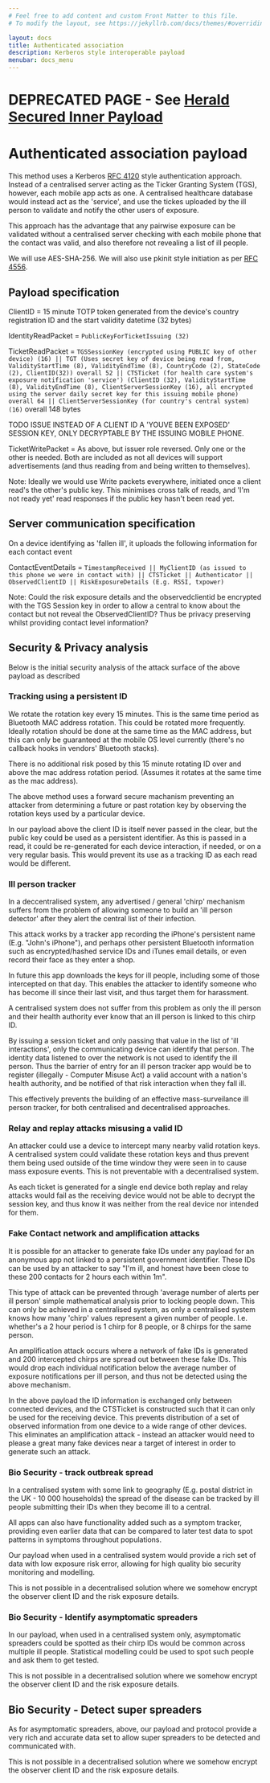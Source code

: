 ```yaml
---
# Feel free to add content and custom Front Matter to this file.
# To modify the layout, see https://jekyllrb.com/docs/themes/#overriding-theme-defaults

layout: docs
title: Authenticated association
description: Kerberos style interoperable payload
menubar: docs_menu
---
```


# DEPRECATED PAGE - See [Herald Secured Inner Payload](/payload/secured)

# Authenticated association payload

This method uses a Kerberos [RFC 4120](https://tools.ietf.org/html/rfc4120) style authentication approach. Instead of a centralised server acting as the Ticker Granting System (TGS), however, each mobile app acts as one. A centralised healthcare database would instead act as the 'service', and use the tickes uploaded by the ill person to validate and notify the other users of exposure.

This approach has the advantage that any pairwise exposure can be validated without a centralised server checking with each mobile phone that the contact was valid, and also therefore not revealing a list of ill people.

We will use AES-SHA-256. We will also use pkinit style initiation as per [RFC 4556](https://tools.ietf.org/html/rfc4556).

## Payload specification

ClientID = 15 minute TOTP token generated from the device's country registration ID and the start validity datetime (32 bytes)

IdentityReadPacket = `PublicKeyForTicketIssuing (32)`

TicketReadPacket = `TGSSessionKey (encrypted using PUBLIC key of other device) (16) || TGT (Uses secret key of device being read from, ValidityStartTime (8), ValidityEndTime (8), CountryCode (2), StateCode (2), ClientID(32)) overall 52 || CTSTicket (for health care system's exposure notification 'service') (ClientID (32), ValidityStartTime (8), ValidityEndTime (8), ClientServerSessionKey (16), all encrypted using the server daily secret key for this issuing mobile phone) overall 64 || ClientServerSessionKey (for country's central system) (16)` overall 148 bytes


TODO ISSUE INSTEAD OF A CLIENT ID A 'YOUVE BEEN EXPOSED' SESSION KEY, ONLY DECRYPTABLE BY THE ISSUING MOBILE PHONE.


TicketWritePacket = As above, but issuer role reversed. Only one or the other is needed. Both are included as not all devices will support advertisements (and thus reading from and being written to themselves).

Note: Ideally we would use Write packets everywhere, initiated once a client read's the other's public key. This minimises cross talk of reads, and 'I'm not ready yet' read responses if the public key hasn't been read yet.

## Server communication specification

On a device identifying as 'fallen ill', it uploads the following information for each contact event

ContactEventDetails = `TimestampReceived || MyClientID (as issued to this phone we were in contact with) || CTSTicket || Authenticator || ObservedClientID || RiskExposureDetails (E.g. RSSI, txpower)` 

Note: Could the risk exposure details and the observedclientid be encrypted with the TGS Session key in order to allow a central to know about the contact but not reveal the ObservedClientID? Thus be privacy preserving whilst providing contact level information?


## Security & Privacy analysis

Below is the initial security analysis of the attack surface of the above payload as described

### Tracking using a persistent ID

We rotate the rotation key every 15 minutes. This is the same time period as Bluetooth MAC address rotation. This could be rotated more frequently. Ideally rotation should be done at the same time as the MAC address, but this can only be guaranteed at the mobile OS level currently (there's no callback hooks in vendors' Bluetooth stacks).

There is no additional risk posed by this 15 minute rotating ID over and above the mac address rotation period. (Assumes it rotates at the same time as the mac address).

The above method uses a forward secure machanism preventing an attacker from determining a future or past rotation key by observing the rotation keys used by a particular device.

In our payload above the client ID is itself never passed in the clear, but the public key could be used as a persistent identifier. As this is passed in a read, it could be re-generated for each device interaction, if needed, or on a very regular basis. This would prevent its use as a tracking ID as each read would be different.

### Ill person tracker

In a deccentralised system, any advertised / general 'chirp' mechanism suffers from the problem of allowing someone to build an 'ill person detector' after they alert the central list of their infection.

This attack works by a tracker app recording the iPhone's persistent name (E.g. "John's iPhone"), and perhaps other persistent Bluetooth information such as encrypted/hashed service IDs and iTunes email details, or even record their face as they enter a shop.

In future this app downloads the keys for ill people, including some of those intercepted on that day. This enables the attacker to identify someone who has become ill since their last visit, and thus target them for harassment.

A centralised system does not suffer from this problem as only the ill person and their health authority ever know that an ill person is linked to this chirp ID.

By issuing a session ticket and only passing that value in the list of 'ill interactions', only the communicating device can identify that person. The identity data listened to over the network is not used to identify the ill person. Thus the barrier of entry for an ill person tracker app would be to register (illegally - Computer Misuse Act) a valid account with a nation's health authority, and be notified of that risk interaction when they fall ill.

This effectively prevents the building of an effective mass-surveilance ill person tracker, for both centralised and decentralised approaches.

### Relay and replay attacks misusing a valid ID

An attacker could use a device to intercept many nearby valid rotation keys. A centralised system could validate these rotation keys and thus prevent them being used outside of the time window they were seen in to cause mass exposure events. This is not preventable with a decentralised system.

As each ticket is generated for a single end device both replay and relay attacks would fail as the receiving device would not be able to decrypt the session key, and thus know it was neither from the real device nor intended for them.

### Fake Contact network and amplification attacks

It is possible for an attacker to generate fake IDs under any payload for an anonymous app not linked to a persistent government identifier. These IDs can be used by an attacker to say "I'm ill, and honest have been close to these 200 contacts for 2 hours each within 1m".

This type of attack can be prevented through 'average number of alerts per ill person' simple mathematical analysis prior to locking people down. This can only be achieved in a centralised system, as only a centralised system knows how many 'chirp' values represent a given number of people. I.e. whether's a 2 hour period is 1 chirp for 8 people, or 8 chirps for the same person.

An amplification attack occurs where a network of fake IDs is generated and 200 intercepted chirps are spread out between these fake IDs. This would drop each individual notification below the average number of exposure notifications per ill person, and thus not be detected using the above mechanism.

In the above payload the ID information is exchanged only between connected devices, and the CTSTicket is constructed such that it can only be used for the receiving device. This prevents distribution of a set of observed information from one device to a wide range of other devices. This eliminates an amplification attack - instead an attacker would need to please a great many fake devices near a target of interest in order to generate such an attack.

### Bio Security - track outbreak spread

In a centralised system with some link to geography (E.g. postal district in the UK - 10 000 households) the spread of the disease can be tracked by ill people submitting their IDs when they become ill to a central.

All apps can also have functionality added such as a symptom tracker, providing even earlier data that can be compared to later test data to spot patterns in symptoms throughout populations.

Our payload when used in a centralised system would provide a rich set of data with low exposure risk error, allowing for high quality bio security monitoring and modelling.

This is not possible in a decentralised solution where we somehow encrypt the observer client ID and the risk exposure details.

### Bio Security - Identify asymptomatic spreaders

In our payload, when used in a centralised system only, asymptomatic spreaders could be spotted as their chirp IDs would be common across multiple ill people. Statistical modelling could be used to spot such people and ask them to get tested.

This is not possible in a decentralised solution where we somehow encrypt the observer client ID and the risk exposure details.

## Bio Security - Detect super spreaders

As for asymptomatic spreaders, above, our payload and protocol provide a very rich and accurate data set to allow super spreaders to be detected and communicated with.

This is not possible in a decentralised solution where we somehow encrypt the observer client ID and the risk exposure details.
